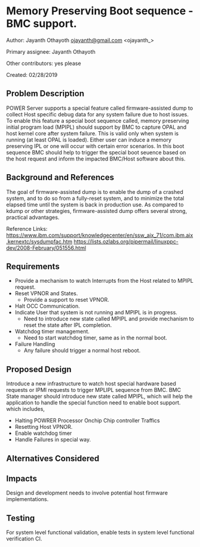 # Memory Preserving Boot sequence - BMC support.

Author: Jayanth Othayoth <ojayanth@gmail.com> <ojayanth_>

Primary assignee:
  Jayanth Othayoth

Other contributors:
  yes please

Created:
  02/28/2019

## Problem Description
POWER Server supports a special feature called firmware-assisted dump to collect
Host specific debug data for any system failure due to host issues. To enable
this feature a special boot sequence called, memory preserving initial program
load (MPIPL) should support by BMC to capture OPAL and host kernel core after
system failure.  This is valid only when system is running (at least OPAL
is loaded). Either user can induce a memory preserving IPL or one will occur
with certain error scenarios. In this boot sequence BMC should help to trigger
the special boot seuence based on the host request and inform the impacted
BMC/Host software about this. 

## Background and References
The goal of firmware-assisted dump is to enable the dump of a crashed system,
and to do so from a fully-reset system, and to minimize the total elapsed time
until the system is back in production use. As compared to kdump or other
strategies, firmware-assisted dump offers several strong, practical advantages.

Reference Links:
https://www.ibm.com/support/knowledgecenter/en/ssw_aix_71/com.ibm.aix.kernextc/sysdumpfac.htm
https://lists.ozlabs.org/pipermail/linuxppc-dev/2008-February/051556.html

## Requirements
* Provide a mechanism to watch Interrupts from the Host related to MPIPL request.
* Reset VPNOR and States.
    * Provide a support to reset VPNOR. 
* Halt OCC Communication.
* Indicate User that system is not running and MPIPL is in progress.
    * Need to introduce new state called MPIPL and provide mechanism to reset
      the state after IPL completion. 
* Watchdog timer management.
    * Need to start watchdog timer, same as in the normal boot.
* Failure Handling
    * Any failure should trigger a normal  host reboot. 

## Proposed Design
Introduce a new infrastructure to watch host special hardware based requests or 
IPMI requests to trigger MPLIPL sequence from BMC. BMC State manager should
introduce new state called MPIPL, which will help the application to handle
the special function need to enable boot support. which includes,
* Halting POWRER Processor Onchip Chip controller Traffics
* Resetting Host VPNOR.
* Enable watchdog timer
* Handle Failures in special way.   

## Alternatives Considered

## Impacts
Design and development needs to involve potential host firmware implementations.

## Testing
For system level functional validation, enable tests in system level functional
verification CI.
